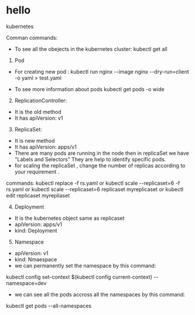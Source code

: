 # hello 
kubernetes


Comman commands:
- To see all the obejects in the kubernetes cluster:
kubectl get all


1. Pod
- For creating new pod :
kubectl run nginx --image nginx --dry-run=client -o yaml > test.yaml

- To see more information about pods
kubectl get pods -o wide

2. ReplicationController: 
- It is the old method
- It has apiVersion: v1 

3. ReplicaSet:
- It is new method
- It has apiVersion: apps/v1
- There are many pods are running in the node then in replicaSet we have "Labels and Selectors" They are help to identify specific pods.
- for scaling the replicaSet , change the number of replicas according to your requirement .

commands:
kubectl replace -f rs.yaml
or
kubectl scale --replicaset=6 -f rs.yaml
or
kubectl scale --replicaset=6 replicaset myreplicaset
or
kubectl edit replicaset myrepliaset

4. Deployment
- It is the kubernetes object same as replicaset
- apiVersion: apps/v1
- kind: Deployment

5. Namespace
- apiVersion: v1
- kind: Nmaespace
- we can permanently set the namespace by this command:

kubectl config set-context $(kubectl config current-context) --namespace=dev

- we can see all the pods accross all the namespaces by this command:

kubectl get pods --all-namespaces